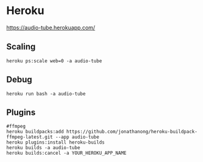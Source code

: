 # Heroku
https://audio-tube.herokuapp.com/

## Scaling
```
heroku ps:scale web=0 -a audio-tube
```
## Debug
```
heroku run bash -a audio-tube
```
## Plugins
```
#ffmpeg
heroku buildpacks:add https://github.com/jonathanong/heroku-buildpack-ffmpeg-latest.git --app audio-tube
heroku plugins:install heroku-builds
heroku builds -a audio-tube
heroku builds:cancel -a YOUR_HEROKU_APP_NAME
```
